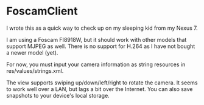 FoscamClient
============

I wrote this as a quick way to check up on my sleeping kid from my Nexus 7.

I am using a Foscam FI8918W, but it should work with other models that support MJPEG as well. There is no support for H.264 as I have not bought a newer model (yet).

For now, you must input your camera information as string resources in res/values/strings.xml.

The view supports swiping up/down/left/right to rotate the camera. It seems to work well over a LAN, but lags a bit over the Internet. You can also save snapshots to your device's local storage.
